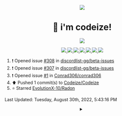 <p align="center">
    <img src="https://avatars.githubusercontent.com/u/63158950?s=400&u=dd76c829ae30921e131dcbe7c830dc368e2d6e8a&v=4" />
</p>

<h1 align="center">
    👋 i'm codeize!
</h1>

<p align="center">
  <a href="https://skillicons.dev">
    <img align="center" src="https://skillicons.dev/icons?i=discord,bots,ts,nodejs,mongodb,react" />
  </a>
</p>

<p align="center">
  <a href="https://discord.com/users/668423998777982997">
    <img src="https://nocache.advaith.workers.dev?url=https://img.shields.io/endpoint?url=https://dev.discordprofiles.me/api/badge/status/668423998777982997?simple=true" />
    <img src="https://nocache.advaith.workers.dev?url=https://img.shields.io/endpoint?url=https://dev.discordprofiles.me/api/badge/vscode/668423998777982997" />
    <img src="https://nocache.advaith.workers.dev?url=https://img.shields.io/endpoint?url=https://dev.discordprofiles.me/api/badge/playing/668423998777982997" />
    <img src="https://nocache.advaith.workers.dev?url=https://img.shields.io/endpoint?url=https://dev.discordprofiles.me/api/badge/spotify/668423998777982997" />
    <img src="https://komarev.com/ghpvc/?username=codeize" />
    <img src="https://hits.link/hits?url=https%3A%2F%2Fgithub.com%2FCodeize" />
    <a href="https://discord.gg/ZsJnSxHdgD"><img src="https://invidget.switchblade.xyz/ZsJnSxHdgD" /></a>
  </a>
</p>

<!--RECENT_ACTIVITY:start-->
1. ❗️ Opened issue [#308](https://github.com/discordlist-gg/beta-issues/issues/308) in [discordlist-gg/beta-issues](https://github.com/discordlist-gg/beta-issues)
2. ❗️ Opened issue [#307](https://github.com/discordlist-gg/beta-issues/issues/307) in [discordlist-gg/beta-issues](https://github.com/discordlist-gg/beta-issues)
3. ❗️ Opened issue [#1](https://github.com/Conrad306/conrad306/issues/1) in [Conrad306/conrad306](https://github.com/Conrad306/conrad306)
4. ⬆️ Pushed 1 commit(s) to [Codeize/Codeize](https://github.com/Codeize/Codeize)
5. ⭐ Starred [EvolutionX-10/Radon](https://github.com/EvolutionX-10/Radon)
<!--RECENT_ACTIVITY:end-->

<!--RECENT_ACTIVITY:last_update-->
Last Updated: Tuesday, August 30th, 2022, 5:43:16 PM
<!--RECENT_ACTIVITY:last_update_end-->

<details align="center">
  <summary></summary>
  <a href="https://spotify-github-profile.vercel.app/api/view?uid=av3h9dhe0rlwk1wi7e5f9mwhg&redirect=true">
    <img alt="spotify github profile" src="https://spotify-github-profile.vercel.app/api/view?uid=av3h9dhe0rlwk1wi7e5f9mwhg&cover_image=true&theme=compact">
  </a>
</details>
